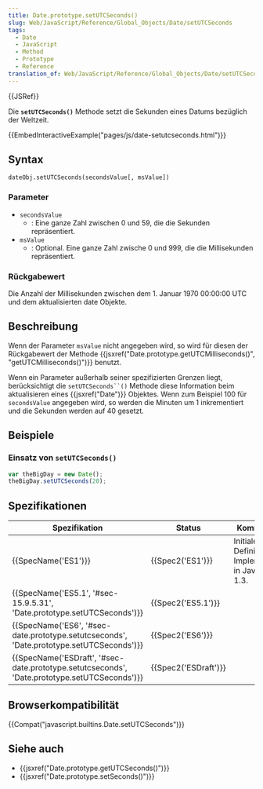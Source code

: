 ```yaml
---
title: Date.prototype.setUTCSeconds()
slug: Web/JavaScript/Reference/Global_Objects/Date/setUTCSeconds
tags:
  - Date
  - JavaScript
  - Method
  - Prototype
  - Reference
translation_of: Web/JavaScript/Reference/Global_Objects/Date/setUTCSeconds
---
```

{{JSRef}}

Die **`setUTCSeconds()`** Methode setzt die Sekunden eines Datums bezüglich der Weltzeit.

{{EmbedInteractiveExample("pages/js/date-setutcseconds.html")}}

## Syntax

    dateObj.setUTCSeconds(secondsValue[, msValue])

### Parameter

- `secondsValue`
  - : Eine ganze Zahl zwischen 0 und 59, die die Sekunden repräsentiert.
- `msValue`
  - : Optional. Eine ganze Zahl zwische 0 und 999, die die Millisekunden repräsentiert.

### Rückgabewert

Die Anzahl der Millisekunden zwischen dem 1. Januar 1970 00:00:00 UTC und dem aktualisierten date Objekte.

## Beschreibung

Wenn der Parameter `msValue` nicht angegeben wird, so wird für diesen der Rückgabewert der Methode {{jsxref("Date.prototype.getUTCMilliseconds()", "getUTCMilliseconds()")}} benutzt.

Wenn ein Parameter außerhalb seiner spezifizierten Grenzen liegt, berücksichtigt die ` setUTCSeconds``() ` Methode diese Information beim aktualisieren eines {{jsxref("Date")}} Objektes. Wenn zum Beispiel 100 für `secondsValue` angegeben wird, so werden die Minuten um 1 inkrementiert und die Sekunden werden auf 40 gesetzt.

## Beispiele

### Einsatz von `setUTCSeconds()`

```js
var theBigDay = new Date();
theBigDay.setUTCSeconds(20);
```

## Spezifikationen

| Spezifikation                                                                                                                | Status                       | Kommentar                                             |
| ---------------------------------------------------------------------------------------------------------------------------- | ---------------------------- | ----------------------------------------------------- |
| {{SpecName('ES1')}}                                                                                                     | {{Spec2('ES1')}}         | Initiale Definition. Implementiert in JavaScript 1.3. |
| {{SpecName('ES5.1', '#sec-15.9.5.31', 'Date.prototype.setUTCSeconds')}}                             | {{Spec2('ES5.1')}}     |                                                       |
| {{SpecName('ES6', '#sec-date.prototype.setutcseconds', 'Date.prototype.setUTCSeconds')}}         | {{Spec2('ES6')}}         |                                                       |
| {{SpecName('ESDraft', '#sec-date.prototype.setutcseconds', 'Date.prototype.setUTCSeconds')}} | {{Spec2('ESDraft')}} |                                                       |

## Browserkompatibilität

{{Compat("javascript.builtins.Date.setUTCSeconds")}}

## Siehe auch

- {{jsxref("Date.prototype.getUTCSeconds()")}}
- {{jsxref("Date.prototype.setSeconds()")}}
